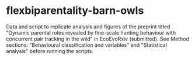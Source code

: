 # flexbiparentality-barn-owls
Data and script to replicate analysis and figures of the preprint titled "Dynamic parental roles revealed by fine-scale hunting behaviour with concurrent pair tracking in the wild" in EcoEvoRxiv (submitted). See Method sections: "Behavioural classification and variables" and "Statistical analysis" before running the scripts.
